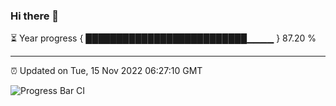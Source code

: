 ### Hi there 👋

⏳ Year progress { ██████████████████████████▁▁▁▁ } 87.20 %

---

⏰ Updated on Tue, 15 Nov 2022 06:27:10 GMT

![Progress Bar CI](https://github.com/ZhaoGui/ZhaoGui/workflows/Progress%20Bar%20CI/badge.svg)
